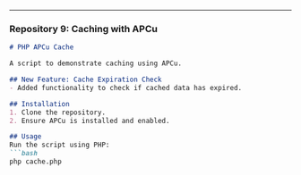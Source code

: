 
---

### **Repository 9: Caching with APCu**
```markdown
# PHP APCu Cache

A script to demonstrate caching using APCu.

## New Feature: Cache Expiration Check
- Added functionality to check if cached data has expired.

## Installation
1. Clone the repository.
2. Ensure APCu is installed and enabled.

## Usage
Run the script using PHP:
```bash
php cache.php
